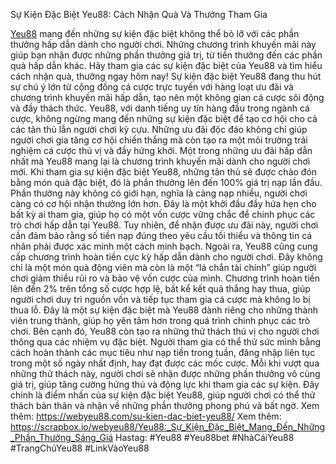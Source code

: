 Sự Kiện Đặc Biệt Yeu88: Cách Nhận Quà Và Thưởng Tham Gia

[Yeu88](https://webyeu88.com/) mang đến những sự kiện đặc biệt không thể bỏ lỡ với các phần thưởng hấp dẫn dành cho người chơi. Những chương trình khuyến mãi này giúp bạn nhận được những phần thưởng giá trị, từ tiền thưởng đến các phần quà hấp dẫn khác. Hãy tham gia các sự kiện đặc biệt của Yeu88 và tìm hiểu cách nhận quà, thưởng ngay hôm nay!
Sự kiện đặc biệt Yeu88 đang thu hút sự chú ý lớn từ cộng đồng cá cược trực tuyến với hàng loạt ưu đãi và chương trình khuyến mãi hấp dẫn, tạo nên một không gian cá cược sôi động và đầy thách thức. Yeu88, với danh tiếng uy tín hàng đầu trong ngành cá cược, không ngừng mang đến những sự kiện đặc biệt để tạo cơ hội cho cả các tân thủ lẫn người chơi kỳ cựu. Những ưu đãi độc đáo không chỉ giúp người chơi gia tăng cơ hội chiến thắng mà còn tạo ra một môi trường trải nghiệm cá cược thú vị và đầy hứng khởi.
Một trong những ưu đãi hấp dẫn nhất mà Yeu88 mang lại là chương trình khuyến mãi dành cho người chơi mới. Khi tham gia sự kiện đặc biệt Yeu88, những tân thủ sẽ được chào đón bằng món quà đặc biệt, đó là phần thưởng lên đến 100% giá trị nạp lần đầu. Phần thưởng này không có giới hạn, nghĩa là càng nạp nhiều, người chơi càng có cơ hội nhận thưởng lớn hơn. Đây là một khởi đầu đầy hứa hẹn cho bất kỳ ai tham gia, giúp họ có một vốn cược vững chắc để chinh phục các trò chơi hấp dẫn tại Yeu88. Tuy nhiên, để nhận được ưu đãi này, người chơi cần đảm bảo rằng số tiền nạp đúng theo yêu cầu tối thiểu và thông tin cá nhân phải được xác minh một cách minh bạch.
Ngoài ra, Yeu88 cũng cung cấp chương trình hoàn tiền cực kỳ hấp dẫn dành cho người chơi. Đây không chỉ là một món quà động viên mà còn là một “lá chắn tài chính” giúp người chơi giảm thiểu rủi ro và bảo vệ vốn cược của mình. Chương trình hoàn tiền lên đến 2% trên tổng số cược hợp lệ, bất kể kết quả thắng hay thua, giúp người chơi duy trì nguồn vốn và tiếp tục tham gia cá cược mà không lo bị thua lỗ. Đây là một sự kiện đặc biệt mà Yeu88 dành riêng cho những thành viên trung thành, giúp họ yên tâm hơn trong quá trình chinh phục các trò chơi.
Bên cạnh đó, Yeu88 còn tạo ra những thử thách thú vị cho người chơi thông qua các nhiệm vụ đặc biệt. Người tham gia có thể thử sức mình bằng cách hoàn thành các mục tiêu như nạp tiền trong tuần, đăng nhập liên tục trong một số ngày nhất định, hay đạt được các mốc cược. Mỗi khi vượt qua những thử thách này, người chơi sẽ nhận được những phần thưởng vô cùng giá trị, giúp tăng cường hứng thú và động lực khi tham gia các sự kiện. Đây chính là điểm nhấn của sự kiện đặc biệt Yeu88, giúp người chơi có thể thử thách bản thân và nhận về những phần thưởng phong phú và bất ngờ.
Xem thêm: https://webyeu88.com/su-kien-dac-biet-yeu88/
Xem thêm: https://scrapbox.io/webyeu88/Yeu88:_Sự_Kiện_Đặc_Biệt_Mang_Đến_Những_Phần_Thưởng_Sáng_Giá
Hastag: #Yeu88 #Yeu88bet #NhàCáiYeu88 #TrangChủYeu88 #LinkVàoYeu88
